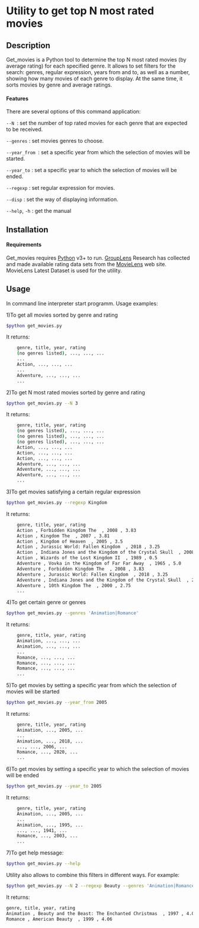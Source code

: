 # Utility to get top N most rated movies

## Description

Get_movies is a Python tool to determine the top N most rated movies (by average rating) for each specified genre. It allows to set filters for the search: genres, regular expression, years from and to, as well as a number, showing how many movies of each genre to display. At the same time, it sorts movies by genre and average ratings.
#### Features

There are several options of this command application:

```--N ```: set the number of top rated movies for each genre that are expected to be received. 

```--genres``` : set movies genres to choose.

```--year_from ```: set a specific year from which the selection of movies will be started.

```--year_to``` : set a specific year to which the selection of movies will be ended.

```--regexp``` : set regular expression for movies.

```--disp``` : set the way of displaying information.

```--help```, ```-h``` : get the manual

## Installation
#### Requirements 
Get_movies requires [Python](https://www.python.org/downloads/)  v3+ to run.
[GroupLens](https://grouplens.org/) Research has collected and made available rating data sets from the [MovieLens](https://grouplens.org/datasets/movielens/) web site. MovieLens Latest Dataset is used for the utility. 

## Usage

In command line interpreter start programm.
Usage examples:

1)To get all movies sorted by genre and rating

```sh
$python get_movies.py
```  

It returns:
   
```sh
    genre, title, year, rating
    (no genres listed), ..., ..., ...
    ...
    Action, ..., ..., ...
    ...
    Adventure, ..., ..., ...
    ...
```
    
2)To get N most rated movies sorted by genre and rating
   
```sh
$python get_movies.py --N 3
```
    
It returns:
    
```sh
    genre, title, year, rating
    (no genres listed), ..., ..., ...
    (no genres listed), ..., ..., ...
    (no genres listed), ..., ..., ...
    Action, ..., ..., ...
    Action, ..., ..., ...
    Action, ..., ..., ...
    Adventure, ..., ..., ...
    Adventure, ..., ..., ...
    Adventure, ..., ..., ...
    ...
```

3)To get movies satisfying a certain regular expression
    
```sh
$python get_movies.py --regexp Kingdom
```
    
It returns:
    
```sh
    genre, title, year, rating
    Action , Forbidden Kingdom The  , 2008 , 3.83
    Action , Kingdom The  , 2007 , 3.81
    Action , Kingdom of Heaven  , 2005 , 3.5
    Action , Jurassic World: Fallen Kingdom  , 2018 , 3.25
    Action , Indiana Jones and the Kingdom of the Crystal Skull  , 2008 , 2.83
    Action , Wizards of the Lost Kingdom II  , 1989 , 0.5
    Adventure , Vovka in the Kingdom of Far Far Away  , 1965 , 5.0
    Adventure , Forbidden Kingdom The  , 2008 , 3.83
    Adventure , Jurassic World: Fallen Kingdom  , 2018 , 3.25
    Adventure , Indiana Jones and the Kingdom of the Crystal Skull  , 2008 , 2.83
    Adventure , 10th Kingdom The  , 2000 , 2.75
    ...
```
    
4)To get certain genre or genres

```sh
$python get_movies.py --genres 'Animation|Romance'
```
    
It returns:

```sh
    genre, title, year, rating
    Animation, ..., ..., ...
    Animation, ..., ..., ...
    ...
    Romance, ..., ..., ...
    Romance, ..., ..., ...
    Romance, ..., ..., ...
    ...
``` 
    
5)To get movies by setting a specific year from which the selection of movies will be started

```sh
$python get_movies.py --year_from 2005
```
    
It returns:

```sh
    genre, title, year, rating
    Animation, ..., 2005, ...
    ...
    Animation, ..., 2018, ...
    ..., ..., 2006, ...
    Romance, ..., 2020, ...
    ...
``` 

6)To get movies by setting a specific year to which the selection of movies will be ended

```sh
$python get_movies.py --year_to 2005
```
    
It returns:

```sh
    genre, title, year, rating
    Animation, ..., 2005, ...
    ...
    Animation, ..., 1995, ...
    ..., ..., 1941, ...
    Romance, ..., 2003, ...
    ...
``` 
    
7)To get help message:

```sh
$python get_movies.py --help
```

Utility also allows to combine this filters in different ways. For example:
```sh
$python get_movies.py --N 2 --regexp Beauty --genres 'Animation|Romance' --year_from 1993 --year_to 2002
```
It returns:
```sh
genre, title, year, rating
Animation , Beauty and the Beast: The Enchanted Christmas  , 1997 , 4.0
Romance , American Beauty  , 1999 , 4.06
```